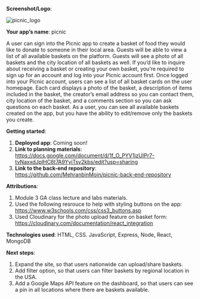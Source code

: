 **Screenshot/Logo**: 

![picnic_logo](https://github.com/user-attachments/assets/e379a046-6b7f-40e2-ba7d-16640e8b9a37)


**Your app’s name**: picnic

A user can sign into the Picnic app to create a basket of food they would like to donate to someone in their local area. Guests will be able to view a list of all available baskets on the platform. Guests will see a photo of all baskets and the city location of all baskets as well. If you’d like to inquire about receiving a basket or creating your own basket, you’re required to sign up for an account and log into your Picnic account first. Once logged into your Picnic account, users can see a list of all basket cards on the user homepage. Each card displays a photo of the basket, a description of items included in the basket, the creator’s email address so you can contact them, city location of the basket, and a comments section so you can ask questions on each basket. As a user, you can see all available baskets created on the app, but you have the ability to edit/remove only the baskets you create. 

**Getting started**: 

1. **Deployed app**: Coming soon!
2. **Link to planning materials**: https://docs.google.com/document/d/1f_O_PYV1jzUIPr7-tvNaxxdJplHC6t7A9YyiTsy2kbs/edit?usp=sharing
3. **Link to the back-end repository**: https://github.com/MehranbinMoin/picnic-back-end-repository

**Attributions**: 

1. Module 3 GA class lecture and labs materials.
2. Used the following resrouce to help with styling buttons on the app: https://www.w3schools.com/css/css3_buttons.asp
3. Used Cloudinary for the photo upload feature on basket form: https://cloudinary.com/documentation/react_integration

**Technologies used**: HTML, CSS. JavaScript, Express, Node, React, MongoDB

**Next steps**: 

1. Expand the site, so that users nationwide can upload/share baskets.
2. Add filter option, so that users can filter baskets by regional location in the USA.
3. Add a Google Maps API feature on the dashboard, so that users can see a pin in all locations where there are baskets available.
